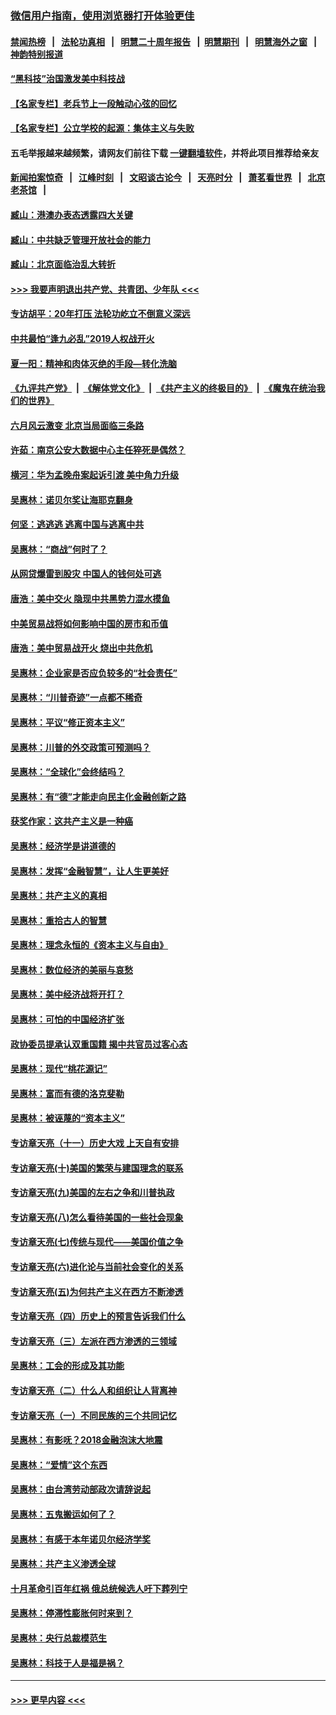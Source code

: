 ### [微信用户指南，使用浏览器打开体验更佳](https://github.com/gfw-breaker/banned-news1/blob/master/indexes/wechat-guide.md?t=0)
#### [禁闻热榜](热点新闻.md?t=0)  &nbsp;&nbsp;|&nbsp;&nbsp; [法轮功真相](https://github.com/gfw-breaker/truth/blob/master/README.md?t=0) &nbsp;&nbsp;|&nbsp;&nbsp; [明慧二十周年报告](https://github.com/gfw-breaker/mh-reports/blob/master/README.md?t=0) &nbsp;&nbsp;|&nbsp;&nbsp;[明慧期刊](https://github.com/gfw-breaker/mh-qikan) &nbsp;&nbsp;|&nbsp;&nbsp; [明慧海外之窗](https://github.com/gfw-breaker/mh-news/blob/master/README.md?t=0) &nbsp;&nbsp;|&nbsp;&nbsp; [神韵特别报道](https://github.com/gfw-breaker/mh-news/blob/master/shenyun.md?t=0)
#### [“黑科技”治国激发美中科技战](../pages/nsc423/n11638056.md?t=02031355) 
#### [【名家专栏】老兵节上一段触动心弦的回忆](../pages/nsc423/n11646016.md?t=02031355) 
#### [【名家专栏】公立学校的起源：集体主义与失败](../pages/nsc423/n11601833.md?t=02031355) 
#### 五毛举报越来越频繁，请网友们前往下载 [一键翻墙软件](https://github.com/gfw-breaker/ssr-accounts)，并将此项目推荐给亲友
#### [新闻拍案惊奇](https://github.com/gfw-breaker/banned-news1/blob/master/pages/link4.md) &nbsp;&nbsp;|&nbsp;&nbsp; [江峰时刻](https://github.com/gfw-breaker/banned-news1/blob/master/pages/link4.md) &nbsp;&nbsp;|&nbsp;&nbsp; [文昭谈古论今](https://github.com/gfw-breaker/banned-news1/blob/master/pages/link4.md) &nbsp;&nbsp;|&nbsp;&nbsp; [天亮时分](https://github.com/gfw-breaker/banned-news1/blob/master/pages/link4.md) &nbsp;&nbsp;|&nbsp;&nbsp; [萧茗看世界](https://github.com/gfw-breaker/banned-news1/blob/master/pages/link4.md) &nbsp;&nbsp;|&nbsp;&nbsp; [北京老茶馆](https://github.com/gfw-breaker/banned-news1/blob/master/pages/link4.md) &nbsp;&nbsp;|&nbsp;&nbsp; 
#### [臧山：港澳办表态透露四大关键](../pages/nsc423/n11421628.md?t=02031355) 
#### [臧山：中共缺乏管理开放社会的能力](../pages/nsc423/n11407457.md?t=02031355) 
#### [臧山：北京面临治乱大转折](../pages/nsc423/n11406895.md?t=02031355) 
#### [>>> 我要声明退出共产党、共青团、少年队 <<<](https://github.com/begood0513/goodnews/blob/master/quit/letter.md) 
#### [专访胡平：20年打压 法轮功屹立不倒意义深远](../pages/nsc423/n11398800.md?t=02031355) 
#### [中共最怕“逢九必乱”2019人权战开火](../pages/nsc423/n11385248.md?t=02031355) 
#### [夏一阳：精神和肉体灭绝的手段—转化洗脑](../pages/nsc423/n11368250.md?t=02031355) 
#### [《九评共产党》](https://github.com/begood0513/9ping.md/blob/master/README.md) &nbsp;|&nbsp; [《解体党文化》](../../../../jtdwh.md/blob/master/README.md)  &nbsp;|&nbsp; [《共产主义的终极目的》](../../../../gczydzjmd.md/blob/master/README.md) &nbsp;|&nbsp; [《魔鬼在统治我们的世界》](../../../../mgztzwmdsj.md/blob/master/README.md) 
#### [六月风云激变 北京当局面临三条路](../pages/nsc423/n11313668.md?t=02031355) 
#### [许茹：南京公安大数据中心主任猝死是偶然？](../pages/nsc423/n11064744.md?t=02031355) 
#### [横河：华为孟晚舟案起诉引渡 美中角力升级](../pages/nsc423/n11027230.md?t=02031355) 
#### [吴惠林：诺贝尔奖让海耶克翻身](../pages/nsc423/n10890049.md?t=02031355) 
#### [何坚：逃逃逃 逃离中国与逃离中共](../pages/nsc423/n10592891.md?t=02031355) 
#### [吴惠林：“商战”何时了？](../pages/nsc423/n10573558.md?t=02031355) 
#### [从网贷爆雷到股灾 中国人的钱何处可逃](../pages/nsc423/n10572800.md?t=02031355) 
#### [唐浩：美中交火 隐现中共黑势力混水摸鱼](../pages/nsc423/n10544040.md?t=02031355) 
#### [中美贸易战将如何影响中国的房市和币值](../pages/nsc423/n10543697.md?t=02031355) 
#### [唐浩：美中贸易战开火 烧出中共危机](../pages/nsc423/n10540126.md?t=02031355) 
#### [吴惠林：企业家是否应负较多的“社会责任”](../pages/nsc423/n10535022.md?t=02031355) 
#### [吴惠林：“川普奇迹”一点都不稀奇](../pages/nsc423/n10512808.md?t=02031355) 
#### [吴惠林：平议“修正资本主义”](../pages/nsc423/n10495724.md?t=02031355) 
#### [吴惠林：川普的外交政策可预测吗？](../pages/nsc423/n10462387.md?t=02031355) 
#### [吴惠林：“全球化”会终结吗？](../pages/nsc423/n10452838.md?t=02031355) 
#### [吴惠林：有“德”才能走向民主化金融创新之路](../pages/nsc423/n10432292.md?t=02031355) 
#### [获奖作家：这共产主义是一种癌](../pages/nsc423/n10431541.md?t=02031355) 
#### [吴惠林：经济学是讲道德的](../pages/nsc423/n10398014.md?t=02031355) 
#### [吴惠林：发挥“金融智慧”，让人生更美好](../pages/nsc423/n10375019.md?t=02031355) 
#### [吴惠林：共产主义的真相](../pages/nsc423/n10351394.md?t=02031355) 
#### [吴惠林：重拾古人的智慧](../pages/nsc423/n10337691.md?t=02031355) 
#### [吴惠林：理念永恒的《资本主义与自由》](../pages/nsc423/n10316274.md?t=02031355) 
#### [吴惠林：数位经济的美丽与哀愁](../pages/nsc423/n10292946.md?t=02031355) 
#### [吴惠林：美中经济战将开打？](../pages/nsc423/n10258825.md?t=02031355) 
#### [吴惠林：可怕的中国经济扩张](../pages/nsc423/n10219147.md?t=02031355) 
#### [政协委员提承认双重国籍 揭中共官员过客心态](../pages/nsc423/n10208809.md?t=02031355) 
#### [吴惠林：现代“桃花源记”](../pages/nsc423/n10185234.md?t=02031355) 
#### [吴惠林：富而有德的洛克斐勒](../pages/nsc423/n10142264.md?t=02031355) 
#### [吴惠林：被诬蔑的“资本主义”](../pages/nsc423/n10124816.md?t=02031355) 
#### [专访章天亮（十一）历史大戏 上天自有安排](../pages/nsc423/n10094905.md?t=02031355) 
#### [专访章天亮(十)美国的繁荣与建国理念的联系](../pages/nsc423/n10094899.md?t=02031355) 
#### [专访章天亮(九)美国的左右之争和川普执政](../pages/nsc423/n10094889.md?t=02031355) 
#### [专访章天亮(八)怎么看待美国的一些社会现象](../pages/nsc423/n10094857.md?t=02031355) 
#### [专访章天亮(七)传统与现代——美国价值之争](../pages/nsc423/n10093140.md?t=02031355) 
#### [专访章天亮(六)进化论与当前社会变化的关系](../pages/nsc423/n10092036.md?t=02031355) 
#### [专访章天亮(五)为何共产主义在西方不断渗透](../pages/nsc423/n10083620.md?t=02031355) 
#### [专访章天亮（四）历史上的预言告诉我们什么](../pages/nsc423/n10083606.md?t=02031355) 
#### [专访章天亮（三）左派在西方渗透的三领域](../pages/nsc423/n10081115.md?t=02031355) 
#### [吴惠林：工会的形成及其功能](../pages/nsc423/n10080633.md?t=02031355) 
#### [专访章天亮（二）什么人和组织让人背离神](../pages/nsc423/n10076637.md?t=02031355) 
#### [专访章天亮（一）不同民族的三个共同记忆](../pages/nsc423/n10074188.md?t=02031355) 
#### [吴惠林：有影呒？2018金融泡沫大地震](../pages/nsc423/n10040534.md?t=02031355) 
#### [吴惠林：“爱情”这个东西](../pages/nsc423/n10019423.md?t=02031355) 
#### [吴惠林：由台湾劳动部政次请辞说起](../pages/nsc423/n9979679.md?t=02031355) 
#### [吴惠林：五鬼搬运如何了？](../pages/nsc423/n9925338.md?t=02031355) 
#### [吴惠林：有感于本年诺贝尔经济学奖](../pages/nsc423/n9871883.md?t=02031355) 
#### [吴惠林：共产主义渗透全球](../pages/nsc423/n9812748.md?t=02031355) 
#### [十月革命引百年红祸 俄总统候选人吁下葬列宁](../pages/nsc423/n9810182.md?t=02031355) 
#### [吴惠林：停滞性膨胀何时来到？](../pages/nsc423/n9764136.md?t=02031355) 
#### [吴惠林：央行总裁模范生](../pages/nsc423/n9728134.md?t=02031355) 
#### [吴惠林：科技于人是福是祸？](../pages/nsc423/n9672982.md?t=02031355) 

----
#### [ >>> 更早内容 <<< ](../indexes/nsc423-earlier.md)
